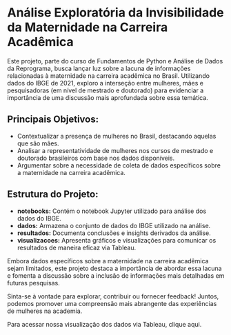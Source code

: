 # Análise Exploratória da Invisibilidade da Maternidade na Carreira Acadêmica

Este projeto, parte do curso de Fundamentos de Python e Análise de Dados da Reprograma, busca lançar luz sobre a lacuna de informações relacionadas à maternidade na carreira acadêmica no Brasil. Utilizando dados do IBGE de 2021, exploro a interseção entre mulheres, mães e pesquisadoras (em nível de mestrado e doutorado) para evidenciar a importância de uma discussão mais aprofundada sobre essa temática.

## Principais Objetivos:
- Contextualizar a presença de mulheres no Brasil, destacando aquelas que são mães.
- Analisar a representatividade de mulheres nos cursos de mestrado e doutorado brasileiros com base nos dados disponíveis.
- Argumentar sobre a necessidade de coleta de dados específicos sobre a maternidade na carreira acadêmica.

## Estrutura do Projeto:
- **notebooks:** Contém o notebook Jupyter utilizado para análise dos dados do IBGE.
- **dados:** Armazena o conjunto de dados do IBGE utilizado na análise.
- **resultados:** Documenta conclusões e insights derivados da análise.
- **visualizacoes:** Apresenta gráficos e visualizações para comunicar os resultados de maneira eficaz via Tableau.

Embora dados específicos sobre a maternidade na carreira acadêmica sejam limitados, este projeto destaca a importância de abordar essa lacuna e fomenta a discussão sobre a inclusão de informações mais detalhadas em futuras pesquisas.

Sinta-se à vontade para explorar, contribuir ou fornecer feedback! Juntos, podemos promover uma compreensão mais abrangente das experiências de mulheres na academia.

Para acessar nossa visualização dos dados via Tableau, clique aqui.
